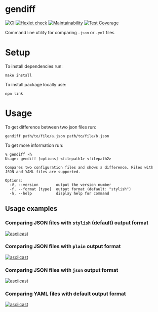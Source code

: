 # gendiff

[![CI](https://github.com/AlexCarp/frontend-project-lvl2/workflows/CI/badge.svg)](https://github.com/AlexCarp/frontend-project-lvl2/actions?query=workflow%3ACI)
[![Hexlet check](https://github.com/AlexCarp/frontend-project-lvl2/workflows/hexlet-check/badge.svg)](https://github.com/AlexCarp/frontend-project-lvl2/actions)
[![Maintainability](https://api.codeclimate.com/v1/badges/9f79318ce9424b55becc/maintainability)](https://codeclimate.com/github/AlexCarp/frontend-project-lvl2/maintainability)
[![Test Coverage](https://api.codeclimate.com/v1/badges/9f79318ce9424b55becc/test_coverage)](https://codeclimate.com/github/AlexCarp/frontend-project-lvl2/test_coverage)

Command line utility for comparing `.json` or `.yml` files.

# Setup
To install dependencies run: 
```
make install
```
To install package locally use:
```
npm link
```
# Usage
To get difference between two json files run: 
```
gendiff path/to/file/a.json path/to/file/b.json 
```
To get more information run:
```
% gendiff -h
Usage: gendiff [options] <filepath1> <filepath2>

Compares two configuration files and shows a difference. Files with JSON and YAML files are supported.

Options:
  -V, --version        output the version number
  -f, --format [type]  output format (default: "stylish")
  -h, --help           display help for command
```
## Usage examples
### Comparing JSON files with `stylish` (default) output format
[![asciicast](https://asciinema.org/a/HaD2zlH7fURU081cOYl3Nubt2.svg)](https://asciinema.org/a/HaD2zlH7fURU081cOYl3Nubt2)

### Comparing JSON files with `plain` output format
[![asciicast](https://asciinema.org/a/kC2dNnuDTLVaqEztoOToMwJ6m.svg)](https://asciinema.org/a/kC2dNnuDTLVaqEztoOToMwJ6m)

### Comparing JSON files with `json` output format
[![asciicast](https://asciinema.org/a/BZLIv3y2h5frOrqwYIF0i3TNF.svg)](https://asciinema.org/a/BZLIv3y2h5frOrqwYIF0i3TNF)

### Comparing YAML files with default output format
[![asciicast](https://asciinema.org/a/GYx1YPBX3dMKl3ZDomlKCmJoj.svg)](https://asciinema.org/a/GYx1YPBX3dMKl3ZDomlKCmJoj)


